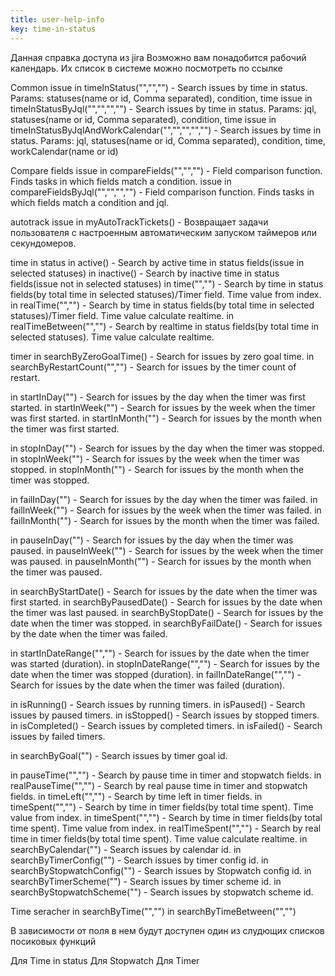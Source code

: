 ```yaml
---
title: user-help-info
key: time-in-status
---
```


Данная справка доступа из jira
Возможно вам понадобится рабочий календарь. Их список в системе можно посмотреть по ссылке 

Common
issue in timeInStatus("","","") - Search issues by time in status. Params: statuses(name or id, Comma separated), condition, time
issue in timeInStatusByJql("","","","") - Search issues by time in status. Params: jql, statuses(name or id, Comma separated), condition, time
issue in timeInStatusByJqlAndWorkCalendar("","","","","") - Search issues by time in status. Params: jql, statuses(name or id, Comma separated), condition, time, workCalendar(name or id)

Compare fields
issue in compareFields("","","") - Field comparison function. Finds tasks in which fields match a condition.
issue in compareFieldsByJql("","","","") -  Field comparison function. Finds tasks in which fields match a condition and jql.

autotrack
issue in myAutoTrackTickets() -  Возвращает задачи пользователя с настроенным автоматическим запуском таймеров или секундомеров.

time in status 
in active() - Search by active time in status fields(issue in selected statuses)
in inactive() - Search by inactive time in status fields(issue not in selected statuses)
in time("","") - Search by time in status fields(by total time in selected statuses)/Timer field. Time value from index.
in realTime("","") - Search by time in status fields(by total time in selected statuses)/Timer field. Time value calculate realtime.
in realTimeBetween("","") - Search by realtime in status fields(by total time in selected statuses). Time value calculate realtime.

timer
in searchByZeroGoalTime() - Search for issues by zero goal time.
in searchByRestartCount("","") - Search for issues by the timer count of restart. 

in startInDay("") - Search for issues by the day when the timer was first started.
in startInWeek("") - Search for issues by the week when the timer was first started.
in startInMonth("") - Search for issues by the month when the timer was first started.

in stopInDay("") - Search for issues by the day when the timer was stopped.
in stopInWeek("") - Search for issues by the week when the timer was stopped.
in stopInMonth("") - Search for issues by the month when the timer was stopped.

in failInDay("") - Search for issues by the day when the timer was failed.
in failInWeek("") - Search for issues by the week when the timer was failed.
in failInMonth("") - Search for issues by the month when the timer was failed.

in pauseInDay("") - Search for issues by the day when the timer was paused.
in pauseInWeek("") - Search for issues by the week when the timer was paused.
in pauseInMonth("") - Search for issues by the month when the timer was paused.

in searchByStartDate() - Search for issues by the date when the timer was first started.
in searchByPausedDate() - Search for issues by the date when the timer was last paused.
in searchByStopDate() - Search for issues by the date when the timer was stopped.
in searchByFailDate() - Search for issues by the date when the timer was failed.

in startInDateRange("","") - Search for issues by the date when the timer was started (duration).
in stopInDateRange("","") - Search for issues by the date when the timer was stopped (duration).
in failInDateRange("","") - Search for issues by the date when the timer was failed (duration).

in isRunning() - Search issues by running timers.
in isPaused() - Search issues by paused timers.
in isStopped() - Search issues by stopped timers.
in isCompleted() - Search issues by completed timers.
in isFailed() - Search issues by failed timers.

in searchByGoal("") - Search issues by timer goal id.

in pauseTime("","") - Search by pause time in timer and stopwatch fields.
in realPauseTime("","") - Search by real pause time in timer and stopwatch fields.
in timeLeft("","") - Search by time left in timer fields.
in timeSpent("","") - Search by time in timer fields(by total time spent). Time value from index.
in timeSpent("","") - Search by time in timer fields(by total time spent). Time value from index.
in realTimeSpent("","") - Search by real time in timer fields(by total time spent). Time value calculate realtime.
in searchByCalendar("") - Search issues by calendar id.
in searchByTimerConfig("") - Search issues by timer config id.
in searchByStopwatchConfig("") - Search issues by Stopwatch config id.
in searchByTimerScheme("") - Search issues by timer scheme id.
in searchByStopwatchScheme("") - Search issues by stopwatch scheme id.



Time seracher
in searchByTime("","")
in searchByTimeBetween("","")




В зависимости от поля в нем будут доступен один из слудющих списков посиковых функций

Для Time in status
Для Stopwatch
Для Timer






